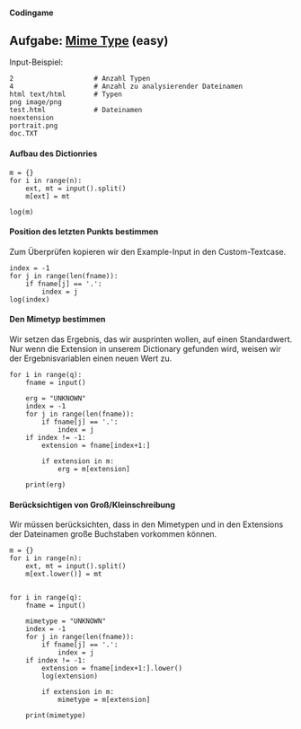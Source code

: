  
#### Codingame 


## Aufgabe:  __[Mime Type](https://www.codingame.com/training/easy/mime-type)__ (easy)

Input-Beispiel:

```
2                    # Anzahl Typen
4                    # Anzahl zu analysierender Dateinamen
html text/html       # Typen
png image/png
test.html            # Dateinamen
noextension
portrait.png
doc.TXT
```

#### Aufbau des Dictionries
```
m = {}
for i in range(n):
    ext, mt = input().split()
    m[ext] = mt
    
log(m)
```

#### Position des letzten Punkts bestimmen
Zum Überprüfen kopieren wir den Example-Input in den Custom-Textcase.
```
index = -1
for j in range(len(fname)):
    if fname[j] == '.':
        index = j
log(index)
```

#### Den Mimetyp bestimmen
Wir setzen das Ergebnis, das wir ausprinten wollen, auf einen Standardwert. Nur wenn die Extension in unserem Dictionary gefunden wird, weisen wir der Ergebnisvariablen einen neuen Wert zu.

```
for i in range(q):
    fname = input()  
    
    erg = "UNKNOWN"
    index = -1
    for j in range(len(fname)):
        if fname[j] == '.':
            index = j
    if index != -1:
        extension = fname[index+1:] 
  
        if extension in m:
            erg = m[extension]
            
    print(erg)
```

#### Berücksichtigen von Groß/Kleinschreibung
Wir müssen berücksichten, dass in den Mimetypen und in den Extensions der Dateinamen große Buchstaben vorkommen können.
```
m = {}
for i in range(n):
    ext, mt = input().split()
    m[ext.lower()] = mt


for i in range(q):
    fname = input()  
    
    mimetype = "UNKNOWN"
    index = -1
    for j in range(len(fname)):
        if fname[j] == '.':
            index = j
    if index != -1:
        extension = fname[index+1:].lower()
        log(extension)
  
        if extension in m:
            mimetype = m[extension]
            
    print(mimetype)
```



